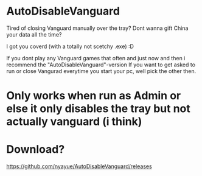 # AutoDisableVanguard
Tired of closing Vanguard manually over the tray?
Dont wanna gift China your data all the time?

I got you coverd (with a totally not scetchy .exe) :D


If you dont play any Vanguard games that often and just now and then i recommend the "AutoDisableVanguard"-version
If you want to get asked to run or close Vangurad everytime you start your pc, well pick the other then. 

# Only works when run as Admin or else it only disables the tray but not actually vanguard (i think) 

# Download?
https://github.com/nyayue/AutoDisableVanguard/releases
